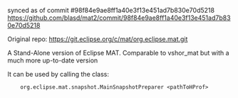 synced as of commit #98f84e9ae8ff1a40e3f13e451ad7b830e70d5218
https://github.com/blasd/mat2/commit/98f84e9ae8ff1a40e3f13e451ad7b830e70d5218

Original repo: https://git.eclipse.org/c/mat/org.eclipse.mat.git

A Stand-Alone version of Eclipse MAT. Comparable to vshor_mat but with a much more up-to-date version

It can be used by calling the class:

        org.eclipse.mat.snapshot.MainSnapshotPreparer <pathToHProf>

